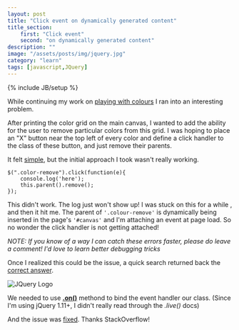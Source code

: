 ```yaml
---
layout: post
title: "Click event on dynamically generated content"
title_section:
    first: "Click event"
    second: "on dynamically generated content"
description: ""
image: "/assets/posts/img/jquery.jpg"
category: "learn"
tags: [javascript,JQuery]
---
```

{% include JB/setup %}

While continuing my work on [playing with colours](/projects/play_with_colours/main.html) I ran into an interesting problem.

After printing the color grid on the main canvas, I wanted to add the ability for the user to remove particular colors from this grid. I was hoping to place an "X" button near the top left of every color and define a click handler to the class of these button, and just remove their parents.

It felt [simple](https://github.com/khanduri/khanduri.github.io/commit/8b4068a661e3b6d3fc5329e8e4f68961538c1d77#diff-472e4a11e6f84501cefc0ddc707ecbccR232), but the initial approach I took wasn't really working.

    $(".color-remove").click(function(e){
        console.log('here');
        this.parent().remove();
    });

This didn't work. The log just won't show up! I was stuck on this for a while , and then it hit me. The parent of `'.colour-remove'` is dynamically being inserted in the page's `'#canvas'` and I'm attaching an event at page load. So no wonder the click handler is not getting attached!

<i>NOTE: If you know of a way I can catch these errors faster, please do leave a comment! I'd love to learn better debugging tricks</i>

Once I realized this could be the issue, a quick search returned back the [correct answer](http://stackoverflow.com/a/1207393/2069749).

![JQuery Logo]({{site.url}}/assets/posts/img/jquery.jpg)

We needed to use **[.on()](https://api.jquery.com/on/#on-events-selector-data-handler)** methond to bind the event handler our class. (Since I'm using jQuery 1.11+, I didn't really read through the <i>.live()</i> docs)

And the issue was [fixed](https://github.com/khanduri/khanduri.github.io/commit/f4aed17ade1184c8363746e63d782a1c90fb7eae#diff-472e4a11e6f84501cefc0ddc707ecbccR232). Thanks StackOverflow!
